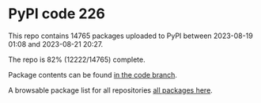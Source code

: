# PyPI code 226

This repo contains 14765 packages uploaded to PyPI between 
2023-08-19 01:08 and 2023-08-21 20:27.

The repo is 82% (12222/14765) complete.

Package contents can be found [in the code branch](https://github.com/pypi-data/pypi-mirror-226/tree/code/packages).

A browsable package list for all repositories [all packages here](https://pypi-data.github.io/website/repositories/pypi-mirror-226).


